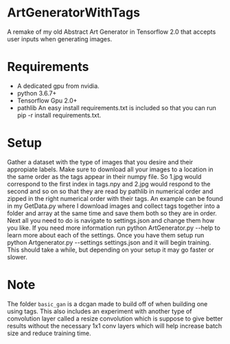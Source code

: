 # ArtGeneratorWithTags
A remake of my old Abstract Art Generator in Tensorflow 2.0 that accepts user inputs when generating images.

# Requirements
- A dedicated gpu from nvidia.
- python 3.6.7+
- Tensorflow Gpu 2.0+
- pathlib
An easy install requirements.txt is included so that you can run pip -r install requirements.txt.

# Setup
Gather a dataset with the type of images that you desire and their appropiate labels. Make sure to download all your images to a location in the same order as the tags appear in their numpy file. So 1.jpg would correspond to the first index in tags.npy and 2.jpg would respond to the second and so on so that they are read by pathlib in numerical order and zipped in the right numerical order with their tags. An example can be found in my GetData.py where I download images and collect tags together into a folder and array at the same time and save them both so they are in order.
Next all you need to do is navigate to settings.json and change them how you like. If you need more information run python ArtGenerator.py --help to learn more about each of the settings. Once you have them setup run python Artgenerator.py --settings settings.json and it will begin training. This should take a while, but depending on your setup it may go faster or slower.

# Note
The folder `basic_gan` is a dcgan made to build off of when building one using tags. This also includes an experiment with another type of convolution layer called a resize convolution which is suppose to give better results without the necessary 1x1 conv layers which will help increase batch size and reduce training time.